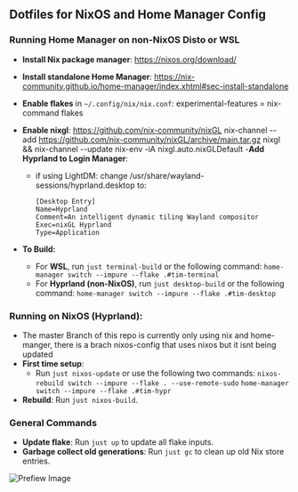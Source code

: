 ## Dotfiles for NixOS and Home Manager Config

### Running Home Manager on non-NixOS Disto or WSL
- **Install Nix package manager**: https://nixos.org/download/
- **Install standalone Home Manager**: https://nix-community.github.io/home-manager/index.xhtml#sec-install-standalone
- **Enable flakes** in `~/.config/nix/nix.conf`:
    experimental-features = nix-command flakes
- **Enable nixgl**: https://github.com/nix-community/nixGL
    nix-channel --add https://github.com/nix-community/nixGL/archive/main.tar.gz nixgl && nix-channel --update
    nix-env -iA nixgl.auto.nixGLDefault
-**Add Hyprland to Login Manager**:
   - if using LightDM:
        change /usr/share/wayland-sessions/hyprland.desktop to:
        ```
        [Desktop Entry]
        Name=Hyprland
        Comment=An intelligent dynamic tiling Wayland compositor
        Exec=nixGL Hyprland
        Type=Application
        ```


- **To Build:**
    - For **WSL**, run `just terminal-build` or the following command:
        `home-manager switch --impure --flake .#tim-terminal`
    - For **Hyprland (non-NixOS)**, run `just desktop-build` or the following command:
        `home-manager switch --impure --flake .#tim-desktop`

### Running on NixOS (Hyprland):
- The master Branch of this repo is currently only using nix and home-manger, there is a brach nixos-config that uses nixos but it isnt being updated
- **First time setup**:
    - Run `just nixos-update` or use the following two commands:
        `nixos-rebuild switch --impure --flake . --use-remote-sudo`
        `home-manager switch --impure --flake .#tim-hypr`
- **Rebuild**: Run `just nixos-build`.


### General Commands
- **Update flake**: Run `just up` to update all flake inputs.
- **Garbage collect old generations**: Run `just gc` to clean up old Nix store entries.

![Prefiew Image](./preview.png)
